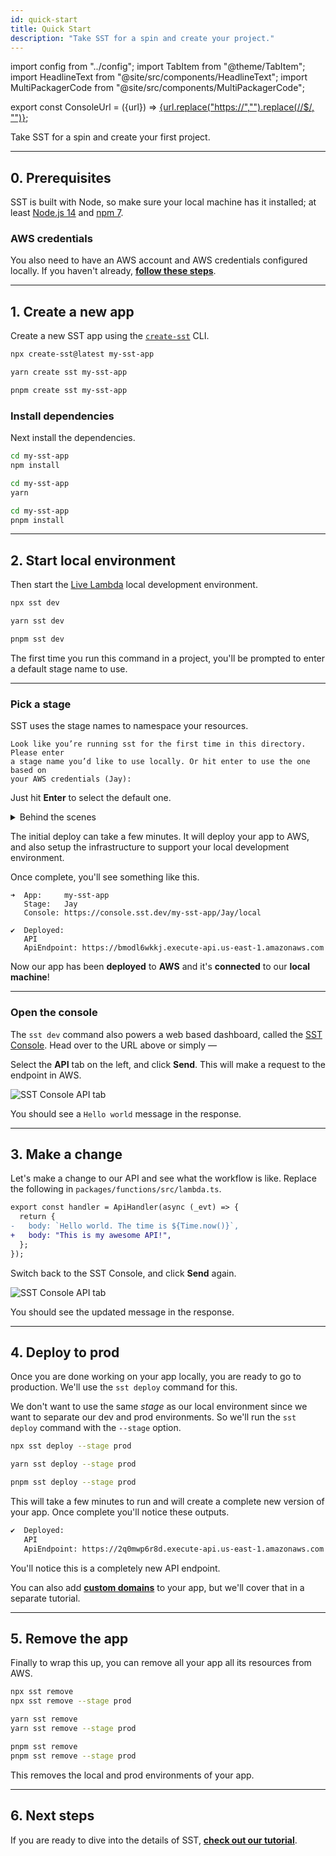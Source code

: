 ```yaml
---
id: quick-start
title: Quick Start
description: "Take SST for a spin and create your project."
---
```


import config from "../config";
import TabItem from "@theme/TabItem";
import HeadlineText from "@site/src/components/HeadlineText";
import MultiPackagerCode from "@site/src/components/MultiPackagerCode";

export const ConsoleUrl = ({url}) =>
<a href={url}>{url.replace("https://","").replace(/\/$/, "")}</a>;

<HeadlineText>

Take SST for a spin and create your first project.

</HeadlineText>

---

## 0. Prerequisites

SST is built with Node, so make sure your local machine has it installed; at least [Node.js 14](https://nodejs.org/) and [npm 7](https://www.npmjs.com/).

### AWS credentials

You also need to have an AWS account and AWS credentials configured locally. If you haven't already, [**follow these steps**](advanced/iam-credentials.md#loading-from-a-file).

---

## 1. Create a new app

Create a new SST app using the [`create-sst`](packages/create-sst.md) CLI.

<MultiPackagerCode>
<TabItem value="npm">

```bash
npx create-sst@latest my-sst-app
```

</TabItem>
<TabItem value="yarn">

```bash
yarn create sst my-sst-app
```

</TabItem>
<TabItem value="pnpm">

```bash
pnpm create sst my-sst-app
```

</TabItem>
</MultiPackagerCode>

### Install dependencies

Next install the dependencies.

<MultiPackagerCode>
<TabItem value="npm">

```bash
cd my-sst-app
npm install
```

</TabItem>
<TabItem value="yarn">

```bash
cd my-sst-app
yarn
```

</TabItem>
<TabItem value="pnpm">

```bash
cd my-sst-app
pnpm install
```

</TabItem>
</MultiPackagerCode>

---

## 2. Start local environment

Then start the [Live Lambda](live-lambda-development.md) local development environment.

<MultiPackagerCode>
<TabItem value="npm">

```bash
npx sst dev
```

</TabItem>
<TabItem value="yarn">

```bash
yarn sst dev
```

</TabItem>
<TabItem value="pnpm">

```bash
pnpm sst dev
```

</TabItem>
</MultiPackagerCode>

The first time you run this command in a project, you'll be prompted to enter a default stage name to use.

---

### Pick a stage

SST uses the stage names to namespace your resources.

```
Look like you’re running sst for the first time in this directory. Please enter
a stage name you’d like to use locally. Or hit enter to use the one based on
your AWS credentials (Jay):
```

Just hit **Enter** to select the default one.

<details>
<summary>Behind the scenes</summary>

The name spaced resources lets SST deploy multiple environments of the same app to the same AWS account. So you and your teammates can work together.

The stage name will be stored locally in a `.sst/` directory. It's automatically ignored from Git.

</details>

The initial deploy can take a few minutes. It will deploy your app to AWS, and also setup the infrastructure to support your local development environment.

Once complete, you'll see something like this.

```
➜  App:     my-sst-app
   Stage:   Jay
   Console: https://console.sst.dev/my-sst-app/Jay/local

✔  Deployed:
   API
   ApiEndpoint: https://bmodl6wkkj.execute-api.us-east-1.amazonaws.com
```

Now our app has been **deployed** to **AWS** and it's **connected** to our **local machine**!

---

### Open the console

The `sst dev` command also powers a web based dashboard, called the [SST Console](console.md). Head over to the URL above or simply — **<ConsoleUrl url={config.console} />**

Select the **API** tab on the left, and click **Send**. This will make a request to the endpoint in AWS.

![SST Console API tab](/img/quick-start/sst-console-api.png)

You should see a `Hello world` message in the response.

---

## 3. Make a change

Let's make a change to our API and see what the workflow is like. Replace the following in `packages/functions/src/lambda.ts`.

```diff title="packages/functions/src/lambda.ts" {3-4}
export const handler = ApiHandler(async (_evt) => {
  return {
-   body: `Hello world. The time is ${Time.now()}`,
+   body: "This is my awesome API!",
  };
});
```

Switch back to the SST Console, and click **Send** again.

![SST Console API tab](/img/quick-start/sst-console-api-after-change.png)

You should see the updated message in the response.

---

## 4. Deploy to prod

Once you are done working on your app locally, you are ready to go to production. We'll use the `sst deploy` command for this.

We don't want to use the same _stage_ as our local environment since we want to separate our dev and prod environments. So we'll run the `sst deploy` command with the `--stage` option.

<MultiPackagerCode>
<TabItem value="npm">

```bash
npx sst deploy --stage prod
```

</TabItem>
<TabItem value="yarn">

```bash
yarn sst deploy --stage prod
```

</TabItem>
<TabItem value="pnpm">

```bash
pnpm sst deploy --stage prod
```

</TabItem>
</MultiPackagerCode>

This will take a few minutes to run and will create a complete new version of your app. Once complete you'll notice these outputs.

```bash {3}
✔  Deployed:
   API
   ApiEndpoint: https://2q0mwp6r8d.execute-api.us-east-1.amazonaws.com
```

You'll notice this is a completely new API endpoint.

You can also add [**custom domains**](constructs/Api.md#custom-domains) to your app, but we'll cover that in a separate tutorial.

---

## 5. Remove the app

Finally to wrap this up, you can remove all your app all its resources from AWS.

<MultiPackagerCode>
<TabItem value="npm">

```bash
npx sst remove
npx sst remove --stage prod
```

</TabItem>
<TabItem value="yarn">

```bash
yarn sst remove
yarn sst remove --stage prod
```

</TabItem>
<TabItem value="pnpm">

```bash
pnpm sst remove
pnpm sst remove --stage prod
```

</TabItem>
</MultiPackagerCode>

This removes the local and prod environments of your app.

---

## 6. Next steps

If you are ready to dive into the details of SST, [**check out our tutorial**](learn/index.md).
